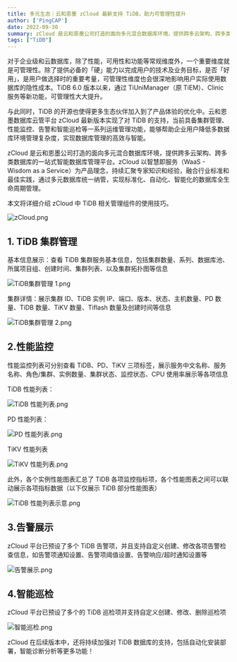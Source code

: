 ```yaml
---
title: 多元生态｜云和恩墨 zCloud 最新支持 TiDB，助力可管理性提升
author: ['PingCAP']
date: 2022-09-30
summary: zCloud 是云和恩墨公司打造的面向多元混合数据库环境，提供跨多云架构、跨多类数据库的一站式智能数据库管理平台。本文将详细介绍 zCloud 中 TiDB 相关管理组件的使用技巧。
tags: ["TiDB"]
---
```


对于企业级和云数据库，除了性能，可用性和功能等常规维度外，一个重要维度就是可管理性。除了提供必备的「硬」能力以完成用户的技术及业务目标，是否「好用」，是用户做选择时的重要考量，可管理性维度也会很深地影响用户实际使用数据库的隐性成本。TiDB 6.0 版本以来，通过 TiUniManager（原 TiEM）、Clinic 服务等新功能，可管理性大大提升。

与此同时，TiDB 的开源也使得更多生态伙伴加入到了产品体验的优化中。云和恩墨数据库云管平台 zCloud 最新版本实现了对 TiDB 的支持，当前具备集群管理、性能监控、告警和智能巡检等一系列运维管理功能，能够帮助企业用户降低多数据库环境管理复杂度，实现数据库管理的高效与智能。

zCloud 是云和恩墨公司打造的面向多元混合数据库环境，提供跨多云架构、跨多类数据库的一站式智能数据库管理平台。zCloud 以智慧即服务（WaaS - Wisdom as a Service）为产品理念，持续汇聚专家知识和经验，融合行业标准和最佳实践，通过多元数据库统一纳管，实现标准化、自动化、智能化的数据库全生命周期管理。

本文将详细介绍 zCloud 中 TiDB 相关管理组件的使用技巧。

![zCloud.png](https://www-website-strapi.oss-cn-shanghai.aliyuncs.com/prod/z_Cloud_139737eb8e.png)

## 1. TiDB 集群管理

基本信息展示：查看 TiDB 集群服务基本信息，包括集群数量、系列、数据库池、 所属项目组、创建时间、集群列表、以及集群拓扑图等信息

![TiDB集群管理 1.png](https://www-website-strapi.oss-cn-shanghai.aliyuncs.com/prod/Ti_DB_1_3e8d7b96f9.png)

集群详情：展示集群 ID、TiDB 实例 IP、端口、版本、状态、主机数量、PD 数量、TiDB 数量、TiKV 数量、Tiflash 数量及创建时间等信息

![TiDB集群管理 2.png](https://www-website-strapi.oss-cn-shanghai.aliyuncs.com/prod/Ti_DB_2_ed33ebcbaa.png)

## 2.性能监控

性能监控列表可分别查看 TiDB、PD、TiKV 三项标签，展示服务中文名称、服务名称、角色/集群、实例数量、集群状态、监控状态、CPU 使用率展示等各项信息

TiDB 性能列表：

![TiDB 性能列表.png](https://www-website-strapi.oss-cn-shanghai.aliyuncs.com/prod/Ti_DB_c8660c35e3.png)

PD 性能列表：

![PD 性能列表.png](https://www-website-strapi.oss-cn-shanghai.aliyuncs.com/prod/PD_2417e863df.png)

TiKV 性能列表

![TiKV 性能列表.png](https://www-website-strapi.oss-cn-shanghai.aliyuncs.com/prod/Ti_KV_248c47eebc.png)

此外，各个实例性能图表汇总了 TiDB 各项监控指标项，各个性能图表之间可以联动展示各项指标数据（以下仅展示 TiDB 部分性能图表）

![TiDB 性能列表示意.png](https://www-website-strapi.oss-cn-shanghai.aliyuncs.com/prod/Ti_DB_6d1ea23d07.png)

## 3.告警展示

zCloud 平台已预设了多个 TiDB 告警项，并且支持自定义创建、修改各项告警检查信息，如告警项通知设置、告警项阈值设置、告警响应/超时通知设置等

![告警展示.png](https://www-website-strapi.oss-cn-shanghai.aliyuncs.com/prod/_3153a16457.png)

## 4.智能巡检

zCloud 平台已预设了多个的 TiDB 巡检项并支持自定义创建、修改、删除巡检项

![智能巡检.png](https://www-website-strapi.oss-cn-shanghai.aliyuncs.com/prod/_1d63bd09c5.png)

zCloud 在后续版本中，还将持续加强对 TiDB 数据库的支持，包括自动化安装部署，智能诊断分析等更多功能！
